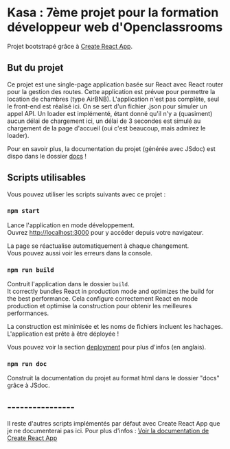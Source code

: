 # Kasa : 7ème projet pour la formation développeur web d'Openclassrooms

Projet bootstrapé grâce à [Create React App](https://github.com/facebook/create-react-app).

## But du projet

Ce projet est une single-page application basée sur React avec React router pour la gestion des routes.
Cette application est prévue pour permettre la location de chambres (type AirBNB).
L'application n'est pas complète, seul le front-end est réalisé ici.
On se sert d'un fichier .json pour simuler un appel API.
Un loader est implémenté, étant donné qu'il n'y a (quasiment) aucun délai de chargement ici, un délai de 3 secondes est simulé au chargement de la page d'accueil (oui c'est beaucoup, mais admirez le loader).

Pour en savoir plus, la documentation du projet (générée avec JSdoc) est dispo dans le dossier [docs](https://github.com/lolulo69/OCR-Projet7/tree/main/docs) !

## Scripts utilisables

Vous pouvez utiliser les scripts suivants avec ce projet :

### `npm start`

Lance l'application en mode développement.\
Ouvrez [http://localhost:3000](http://localhost:3000) pour y accéder depuis votre navigateur.

La page se réactualise automatiquement à chaque changement.\
Vous pouvez aussi voir les erreurs dans la console.

### `npm run build`

Contruit l'application dans le dossier `build`.\
It correctly bundles React in production mode and optimizes the build for the best performance.
Cela configure correctement React en mode production et optimise la construction pour obtenir les meilleures performances.

La construction est minimisée et les noms de fichiers incluent les hachages.\
L'application est prête à être déployée !

Vous pouvez voir la section [deployment](https://facebook.github.io/create-react-app/docs/deployment) pour plus d'infos (en anglais).

### `npm run doc`

Construit la documentation du projet au format html dans le dossier "docs" grâce à JSdoc.

## ----------------

Il reste d'autres scripts implémentés par défaut avec Create React App que je ne documenterai pas ici.
Pour plus d'infos : [Voir la documentation de Create React App](https://facebook.github.io/create-react-app/docs/getting-started)
